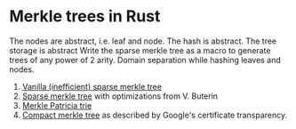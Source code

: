 # Merkle trees in Rust

The nodes are abstract, i.e. leaf and node. The hash is abstract. The tree storage is abstract
Write the sparse merkle tree as a macro to generate trees of any power of 2 arity.
Domain separation while hashing leaves and nodes.

1. [Vanilla (inefficient) sparse merkle tree](./src/vanilla_sparse_merkle_tree.rs)
1. [Sparse merkle tree](./src/sparse_merkle_tree.rs) with optimizations from V. Buterin  
1. [Merkle Patricia trie](./src/merkle_patricia_trie.rs)
1. [Compact merkle tree](./src/compact_merkle_tree.rs) as described by Google's certificate transparency.
